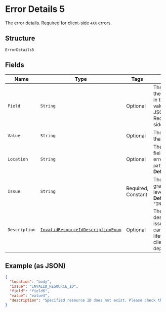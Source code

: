 
# Error Details 5

The error details. Required for client-side `4XX` errors.

## Structure

`ErrorDetails5`

## Fields

| Name | Type | Tags | Description | Getter | Setter |
|  --- | --- | --- | --- | --- | --- |
| `Field` | `String` | Optional | The field that caused the error. If this field is in the body, set this value to the field's JSON pointer value. Required for client-side errors. | String getField() | setField(String field) |
| `Value` | `String` | Optional | The value of the field that caused the error. | String getValue() | setValue(String value) |
| `Location` | `String` | Optional | The location of the field that caused the error. Value is `body`, `path`, or `query`.<br>**Default**: `"body"` | String getLocation() | setLocation(String location) |
| `Issue` | `String` | Required, Constant | The unique, fine-grained application-level error code.<br>**Default**: `"INVALID_RESOURCE_ID"` | String getIssue() | setIssue(String issue) |
| `Description` | [`InvalidResourceIdDescriptionEnum`](../../doc/models/invalid-resource-id-description-enum.md) | Optional | The human-readable description for an issue. The description can change over the lifetime of an API, so clients must not depend on this value. | InvalidResourceIdDescriptionEnum getDescription() | setDescription(InvalidResourceIdDescriptionEnum description) |

## Example (as JSON)

```json
{
  "location": "body",
  "issue": "INVALID_RESOURCE_ID",
  "field": "field6",
  "value": "value4",
  "description": "Specified resource ID does not exist. Please check the resource ID and try again."
}
```

